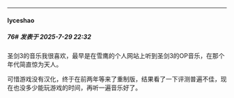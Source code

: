 ﻿
*****

####  lyceshao  
##### 76#       发表于 2025-7-29 22:32

圣剑3的音乐我很喜欢，最早是在雪鹰的个人网站上听到圣剑3的OP音乐，在那个年代简直惊为天人。

可惜游戏没有汉化，终于在前两年等来了重制版，结果看了一下评测普遍不佳，现在也没多少能玩游戏的时间，再听一遍音乐好了。

